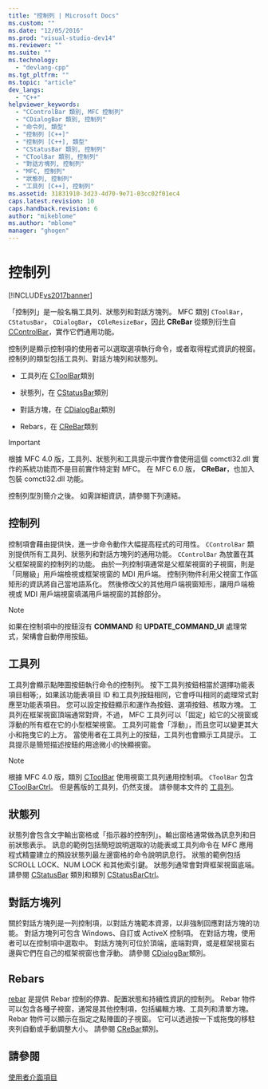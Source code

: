 ```yaml
---
title: "控制列 | Microsoft Docs"
ms.custom: ""
ms.date: "12/05/2016"
ms.prod: "visual-studio-dev14"
ms.reviewer: ""
ms.suite: ""
ms.technology: 
  - "devlang-cpp"
ms.tgt_pltfrm: ""
ms.topic: "article"
dev_langs: 
  - "C++"
helpviewer_keywords: 
  - "CControlBar 類別, MFC 控制列"
  - "CDialogBar 類別, 控制列"
  - "命令列, 類型"
  - "控制列 [C++]"
  - "控制列 [C++], 類型"
  - "CStatusBar 類別, 控制列"
  - "CToolBar 類別, 控制列"
  - "對話方塊列, 控制列"
  - "MFC, 控制列"
  - "狀態列, 控制列"
  - "工具列 [C++], 控制列"
ms.assetid: 31831910-3d23-4d70-9e71-03cc02f01ec4
caps.latest.revision: 10
caps.handback.revision: 6
author: "mikeblome"
ms.author: "mblome"
manager: "ghogen"
---
```

# 控制列
[!INCLUDE[vs2017banner](../assembler/inline/includes/vs2017banner.md)]

「控制列」是一般名稱工具列、狀態列和對話方塊列。  MFC 類別 `CToolBar`， `CStatusBar`， `CDialogBar`， `COleResizeBar`，因此 **CReBar** 從類別衍生自 [CControlBar](../mfc/reference/ccontrolbar-class.md)，實作它們通用功能。  
  
 控制列是顯示控制項的使用者可以選取選項執行命令，或者取得程式資訊的視窗。  控制列的類型包括工具列、對話方塊列和狀態列。  
  
-   工具列在 [CToolBar](../mfc/reference/ctoolbar-class.md)類別  
  
-   狀態列，在 [CStatusBar](../mfc/reference/cstatusbar-class.md)類別  
  
-   對話方塊，在 [CDialogBar](../mfc/reference/cdialogbar-class.md)類別  
  
-   Rebars，在 [CReBar](../mfc/reference/crebar-class.md)類別  
  
> [!IMPORTANT]
>  根據 MFC 4.0 版，工具列、狀態列和工具提示中實作會使用這個 comctl32.dll 實作的系統功能而不是目前實作特定對 MFC。  在 MFC 6.0 版， **CReBar**，也加入包裝 comctl32.dll 功能。  
  
 控制列型別簡介之後。  如需詳細資訊，請參閱下列連結。  
  
## 控制列  
 控制項會藉由提供快，進一步命令動作大幅提高程式的可用性。  `CControlBar` 類別提供所有工具列、狀態列和對話方塊列的通用功能。  `CControlBar` 為放置在其父框架視窗的控制列的功能。  由於一列控制項通常是父框架視窗的子視窗，則是「同層級」用戶端檢視或框架視窗的 MDI 用戶端。  控制列物件利用父視窗工作區矩形的資訊將自己當地語系化。  然後修改父的其他用戶端視窗矩形，讓用戶端檢視或 MDI 用戶端視窗填滿用戶端視窗的其餘部分。  
  
> [!NOTE]
>  如果在控制項中的按鈕沒有 **COMMAND** 和 **UPDATE\_COMMAND\_UI** 處理常式，架構會自動停用按鈕。  
  
## 工具列  
 工具列會顯示點陣圖按鈕執行命令的控制列。  按下工具列按鈕相當於選擇功能表項目相等;，如果該功能表項目 ID 和工具列按鈕相同，它會呼叫相同的處理常式對應至功能表項目。  您可以設定按鈕顯示和運作為按鈕、選項按鈕、核取方塊。  工具列在框架視窗頂端通常對齊，不過， MFC 工具列可以「固定」給它的父視窗或浮動的所有框在它的小型框架視窗。  工具列可能會「浮動」，而且您可以變更其大小和拖曳它的上方。  當使用者在工具列上的按鈕，工具列也會顯示工具提示。  工具提示是簡短描述按鈕的用途微小的快顯視窗。  
  
> [!NOTE]
>  根據 MFC 4.0 版，類別 [CToolBar](../mfc/reference/ctoolbar-class.md) 使用視窗工具列通用控制項。  `CToolBar` 包含 [CToolBarCtrl](../mfc/reference/ctoolbarctrl-class.md)。  但是舊版的工具列，仍然支援。  請參閱本文件的 [工具列](../mfc/mfc-toolbar-implementation.md)。  
  
## 狀態列  
 狀態列會包含文字輸出窗格或「指示器的控制列」。輸出窗格通常做為訊息列和目前狀態表示。  訊息的範例包括簡短說明選取的功能表或工具列命令在 MFC 應用程式精靈建立的預設狀態列最左邊窗格的命令說明訊息行。  狀態的範例包括 SCROLL LOCK、NUM LOCK 和其他索引鍵。  狀態列通常會對齊框架視窗底端。  請參閱 [CStatusBar](../mfc/reference/cstatusbar-class.md) 類別和類別 [CStatusBarCtrl](../mfc/reference/cstatusbarctrl-class.md)。  
  
## 對話方塊列  
 關於對話方塊列是一列控制項，以對話方塊範本資源，以非強制回應對話方塊的功能。  對話方塊列可包含 Windows、自訂或 ActiveX 控制項。  在對話方塊，使用者可以在控制項中選取中。  對話方塊列可位於頂端，底端對齊，或是框架視窗右邊與它們在自己的框架視窗也會浮動。  請參閱 [CDialogBar](../mfc/reference/cdialogbar-class.md)類別。  
  
## Rebars  
 [rebar](../mfc/using-crebarctrl.md) 是提供 Rebar 控制的停靠、配置狀態和持續性資訊的控制列。  Rebar 物件可以包含各種子視窗，通常是其他控制項，包括編輯方塊、工具列和清單方塊。  Rebar 物件可以顯示在指定之點陣圖的子視窗。  它可以透過按一下或拖曳的移駐夾列自動或手動調整大小。  請參閱 [CReBar](../mfc/reference/crebar-class.md)類別。  
  
## 請參閱  
 [使用者介面項目](../mfc/user-interface-elements-mfc.md)